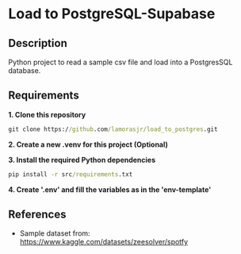 # Load to PostgreSQL-Supabase

## Description
Python project to read a sample csv file and load into a PostgresSQL database.


## Requirements
**1. Clone this repository**
```cmd
git clone https://github.com/lamorasjr/load_to_postgres.git
```

**2. Create a new .venv for this project (Optional)**


**3. Install the required Python dependencies**
```cmd
pip install -r src/requirements.txt
```

**4. Create '.env' and fill the variables as in the 'env-template'**


## References
* Sample dataset from: https://www.kaggle.com/datasets/zeesolver/spotfy